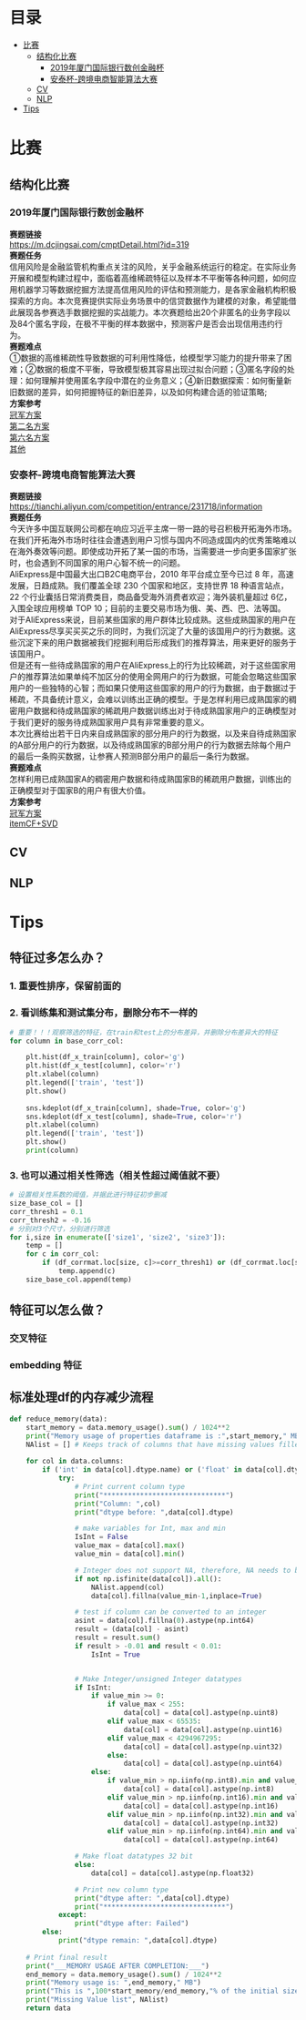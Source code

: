 # 目录
* [比赛](#比赛)
    * [结构化比赛](#结构化比赛)
        * [2019年厦门国际银行数创金融杯](#2019年厦门国际银行数创金融杯)
        * [安泰杯-跨境电商智能算法大赛](#安泰杯-跨境电商智能算法大赛)
    * [CV](#cv)
    * [NLP](#nlp)
* [Tips](#tips)
# 比赛
## 结构化比赛
### 2019年厦门国际银行数创金融杯
**赛题链接**  
https://m.dcjingsai.com/cmptDetail.html?id=319  
**赛题任务**  
信用风险是金融监管机构重点关注的风险，关乎金融系统运行的稳定。在实际业务开展和模型构建过程中，面临着高维稀疏特征以及样本不平衡等各种问题，如何应用机器学习等数据挖掘方法提高信用风险的评估和预测能力，是各家金融机构积极探索的方向。本次竞赛提供实际业务场景中的信贷数据作为建模的对象，希望能借此展现各参赛选手数据挖掘的实战能力。本次赛题给出20个非匿名的业务字段以及84个匿名字段，在极不平衡的样本数据中，预测客户是否会出现信用违约行为。  
**赛题难点**  
①数据的高维稀疏性导致数据的可利用性降低，给模型学习能力的提升带来了困难；②数据的极度不平衡，导致模型极其容易出现过拟合问题；③匿名字段的处理：如何理解并使用匿名字段中潜在的业务意义；④新旧数据探索：如何衡量新旧数据的差异，如何把握特征的新旧差异，以及如何构建合适的验证策略;  
**方案参考**  
[冠军方案](https://zhuanlan.zhihu.com/p/149985365)  
[第二名方案](https://github.com/Tersaiz/2019-XiaMenBank-Data-Modeling-Competition)  
[第六名方案](https://github.com/yanqiangmiffy/Data-Finance-Cup)  
[其他](https://github.com/shenxiangzhuang/Bank-Competition)  
### 安泰杯-跨境电商智能算法大赛
**赛题链接**  
https://tianchi.aliyun.com/competition/entrance/231718/information  
**赛题任务**  
今天许多中国互联网公司都在响应习近平主席一带一路的号召积极开拓海外市场。在我们开拓海外市场时往往会遭遇到用户习惯与国内不同造成国内的优秀策略难以在海外奏效等问题。即使成功开拓了某一国的市场，当需要进一步向更多国家扩张时，也会遇到不同国家的用户心智不统一的问题。  
AliExpress是中国最大出口B2C电商平台，2010 年平台成立至今已过 8 年，高速发展，日趋成熟。我们覆盖全球 230 个国家和地区，支持世界 18 种语言站点，22 个行业囊括日常消费类目，商品备受海外消费者欢迎；海外装机量超过 6亿，入围全球应用榜单 TOP 10；目前的主要交易市场为俄、美、西、巴、法等国。  
对于AliExpress来说，目前某些国家的用户群体比较成熟。这些成熟国家的用户在AliExpress尽享买买买之乐的同时，为我们沉淀了大量的该国用户的行为数据。这些沉淀下来的用户数据被我们挖掘利用后形成我们的推荐算法，用来更好的服务于该国用户。  
但是还有一些待成熟国家的用户在AliExpress上的行为比较稀疏，对于这些国家用户的推荐算法如果单纯不加区分的使用全网用户的行为数据，可能会忽略这些国家用户的一些独特的心智；而如果只使用这些国家的用户的行为数据，由于数据过于稀疏，不具备统计意义，会难以训练出正确的模型。于是怎样利用已成熟国家的稠密用户数据和待成熟国家的稀疏用户数据训练出对于待成熟国家用户的正确模型对于我们更好的服务待成熟国家用户具有非常重要的意义。  
本次比赛给出若干日内来自成熟国家的部分用户的行为数据，以及来自待成熟国家的A部分用户的行为数据，以及待成熟国家的B部分用户的行为数据去除每个用户的最后一条购买数据，让参赛人预测B部分用户的最后一条行为数据。  
**赛题难点**  
怎样利用已成熟国家A的稠密用户数据和待成熟国家B的稀疏用户数据，训练出的正确模型对于国家B的用户有很大价值。  
**方案参考**  
[冠军方案](https://github.com/RainFung/Tianchi-AntaiCup-International-E-commerce-Artificial-Intelligence-Challenge)  
[itemCF+SVD](https://tianchi.aliyun.com/notebook-ai/detail?spm=5176.12586969.1002.12.7404238aWqSGWk&postId=65062)  
## CV
## NLP
# Tips
## 特征过多怎么办？  
### 1. 重要性排序，保留前面的
### 2. 看训练集和测试集分布，删除分布不一样的  
```python
# 重要！！！观察筛选的特征，在train和test上的分布差异，并删除分布差异大的特征
for column in base_corr_col:

    plt.hist(df_x_train[column], color='g')
    plt.hist(df_x_test[column], color='r')
    plt.xlabel(column)
    plt.legend(['train', 'test'])
    plt.show()
    
    sns.kdeplot(df_x_train[column], shade=True, color='g')
    sns.kdeplot(df_x_test[column], shade=True, color='r')
    plt.xlabel(column)
    plt.legend(['train', 'test'])
    plt.show()
    print(column)
```
### 3. 也可以通过相关性筛选（相关性超过阈值就不要）  
```python
# 设置相关性系数的阈值，并据此进行特征初步删减
size_base_col = []
corr_thresh1 = 0.1
corr_thresh2 = -0.16
# 分别对3个尺寸，分别进行筛选
for i,size in enumerate(['size1', 'size2', 'size3']):
    temp = []
    for c in corr_col:
        if (df_corrmat.loc[size, c]>=corr_thresh1) or (df_corrmat.loc[size, c]<=corr_thresh2):
            temp.append(c)    
    size_base_col.append(temp)
```
## 特征可以怎么做？
### 交叉特征
### embedding 特征
## 标准处理df的内存减少流程
```python 
def reduce_memory(data):
    start_memory = data.memory_usage().sum() / 1024**2 
    print("Memory usage of properties dataframe is :",start_memory," MB")
    NAlist = [] # Keeps track of columns that have missing values filled in. 
    
    for col in data.columns:
        if ('int' in data[col].dtype.name) or ('float' in data[col].dtype.name):  # Exclude strings
            try:
                # Print current column type
                print("******************************")
                print("Column: ",col)
                print("dtype before: ",data[col].dtype)

                # make variables for Int, max and min
                IsInt = False
                value_max = data[col].max()
                value_min = data[col].min()

                # Integer does not support NA, therefore, NA needs to be filled
                if not np.isfinite(data[col]).all(): 
                    NAlist.append(col)
                    data[col].fillna(value_min-1,inplace=True)  

                # test if column can be converted to an integer
                asint = data[col].fillna(0).astype(np.int64)
                result = (data[col] - asint)
                result = result.sum()
                if result > -0.01 and result < 0.01:
                    IsInt = True


                # Make Integer/unsigned Integer datatypes
                if IsInt:
                    if value_min >= 0:
                        if value_max < 255:
                            data[col] = data[col].astype(np.uint8)
                        elif value_max < 65535:
                            data[col] = data[col].astype(np.uint16)
                        elif value_max < 4294967295:
                            data[col] = data[col].astype(np.uint32)
                        else:
                            data[col] = data[col].astype(np.uint64)
                    else:
                        if value_min > np.iinfo(np.int8).min and value_max < np.iinfo(np.int8).max:
                            data[col] = data[col].astype(np.int8)
                        elif value_min > np.iinfo(np.int16).min and value_max < np.iinfo(np.int16).max:
                            data[col] = data[col].astype(np.int16)
                        elif value_min > np.iinfo(np.int32).min and value_max < np.iinfo(np.int32).max:
                            data[col] = data[col].astype(np.int32)
                        elif value_min > np.iinfo(np.int64).min and value_max < np.iinfo(np.int64).max:
                            data[col] = data[col].astype(np.int64)    

                # Make float datatypes 32 bit
                else:
                    data[col] = data[col].astype(np.float32)

                # Print new column type
                print("dtype after: ",data[col].dtype)
                print("******************************")
            except:
                print("dtype after: Failed")
        else:
            print("dtype remain: ",data[col].dtype)
    
    # Print final result
    print("___MEMORY USAGE AFTER COMPLETION:___")
    end_memory = data.memory_usage().sum() / 1024**2 
    print("Memory usage is: ",end_memory," MB")
    print("This is ",100*start_memory/end_memory,"% of the initial size")
    print("Missing Value list", NAlist)
    return data
 ```
